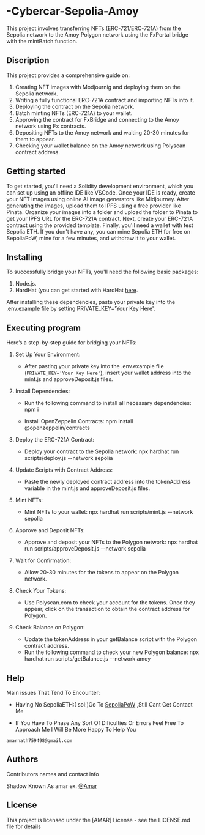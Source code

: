# -Cybercar-Sepolia-Amoy
This project involves transferring NFTs (ERC-721/ERC-721A) from the Sepolia network to the Amoy Polygon network using the FxPortal bridge with the mintBatch function.
## Discription

This project provides a comprehensive guide on:

1. Creating NFT images with Modjournig and deploying them on the Sepolia network.
2. Writing a fully functional ERC-721A contract and importing NFTs into it.
3. Deploying the contract on the Sepolia network.
4. Batch minting NFTs (ERC-721A) to your wallet.
5. Approving the contract for FxBridge and connecting to the Amoy network using Fx contracts.
6. Depositing NFTs to the Amoy network and waiting 20-30 minutes for them to appear.
7. Checking your wallet balance on the Amoy network using Polyscan contract address.

## Getting started

To get started, you'll need a Solidity development environment, which you can set up using an offline IDE like VSCode. Once your IDE is ready, create your NFT images using online AI image generators like Midjourney. After generating the images, upload them to IPFS using a free provider like Pinata. Organize your images into a folder and upload the folder to Pinata to get your IPFS URL for the ERC-721A contract. Next, create your ERC-721A contract using the provided template. Finally, you'll need a wallet with test Sepolia ETH. If you don't have any, you can mine Sepolia ETH for free on SepoliaPoW, mine for a few minutes, and withdraw it to your wallet.

## Installing 

To successfully bridge your NFTs, you'll need the following basic packages:

1. Node.js.
2. HardHat (you can get started with HardHat [here](https://hardhat.org/hardhat-runner/docs/getting-started).

After installing these dependencies, paste your private key into the .env.example file by setting PRIVATE_KEY='Your Key Here'.


## Executing program

Here’s a step-by-step guide for bridging your NFTs:

1. Set Up Your Environment:
   - After pasting your private key into the .env.example file (`PRIVATE_KEY='Your Key Here'`), insert your wallet address into the mint.js and approveDeposit.js files.

2. Install Dependencies:
   - Run the following command to install all necessary dependencies:
         npm i
     
   - Install OpenZeppelin Contracts:
         npm install @openzeppelin/contracts
     
3. Deploy the ERC-721A Contract:
   - Deploy your contract to the Sepolia network:
         npx hardhat run scripts/deploy.js --network sepolia
     
4. Update Scripts with Contract Address:
   - Paste the newly deployed contract address into the tokenAddress variable in the mint.js and approveDeposit.js files.

5. Mint NFTs:
   - Mint NFTs to your wallet:
         npx hardhat run scripts/mint.js --network sepolia
     
6. Approve and Deposit NFTs:
   - Approve and deposit your NFTs to the Polygon network:
         npx hardhat run scripts/approveDeposit.js --network sepolia
     
7. Wait for Confirmation:
   - Allow 20-30 minutes for the tokens to appear on the Polygon network.

8. Check Your Tokens:
   - Use Polyscan.com to check your account for the tokens. Once they appear, click on the transaction to obtain the contract address for Polygon.

9. Check Balance on Polygon:
   - Update the tokenAddress in your getBalance script with the Polygon contract address.
   - Run the following command to check your new Polygon balance:
         npx hardhat run scripts/getBalance.js --network amoy
## Help
Main issues That Tend To Encounter:
* Having No SepoliaETH:(
 sol:)Go To [SepoliaPoW](https://sepolia-faucet.pk910.de/) ,Still Cant Get Contact Me

* If You Have To Phase Any Sort Of Dificulties Or Errors Feel Free To Approach Me I Will Be More Happy To Help You
```
amarnath759498@gmail.com
```

## Authors

Contributors names and contact info

Shadow Known As amar
ex. [@Amar](amarnath759498@gmail.com)


## License

This project is licensed under the [AMAR] License - see the LICENSE.md file for details

